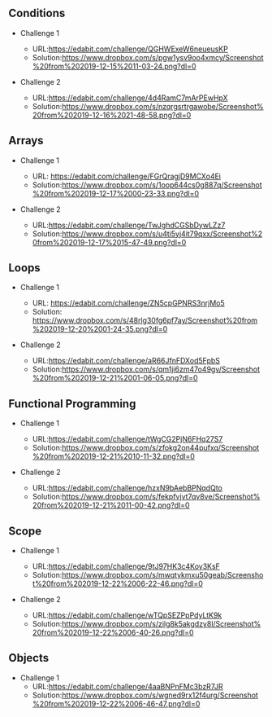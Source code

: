 ## Conditions

* Challenge 1
  * URL:https://edabit.com/challenge/QGHWExeW6neueusKP
  * Solution:https://www.dropbox.com/s/pgw1ysv9oo4xmcy/Screenshot%20from%202019-12-15%2011-03-24.png?dl=0

* Challenge 2
  * URL:https://edabit.com/challenge/4d4RamC7mArPEwHpX
  * Solution:https://www.dropbox.com/s/nzqrgsrtrgawobe/Screenshot%20from%202019-12-16%2021-48-58.png?dl=0

## Arrays

* Challenge 1
  * URL: https://edabit.com/challenge/FGrQragjD9MCXo4Ei
  * Solution:https://www.dropbox.com/s/1oop644cs0g887q/Screenshot%20from%202019-12-17%2000-23-33.png?dl=0

* Challenge 2
  * URL:https://edabit.com/challenge/TwJghdCGSbDywLZz7
  * Solution:https://www.dropbox.com/s/u4ti5yj4it79qxx/Screenshot%20from%202019-12-17%2015-47-49.png?dl=0

## Loops

* Challenge 1
  * URL: https://edabit.com/challenge/ZN5cpGPNRS3nrjMo5
  * Solution: https://www.dropbox.com/s/48rlg30fg6pf7ay/Screenshot%20from%202019-12-20%2001-24-35.png?dl=0

* Challenge 2
  * URL:https://edabit.com/challenge/aR66JfnFDXod5FpbS
  * Solution:https://www.dropbox.com/s/qm1ji6zm47o49gv/Screenshot%20from%202019-12-21%2001-06-05.png?dl=0

## Functional Programming

* Challenge 1
  * URL:https://edabit.com/challenge/tWgCG2PjN6FHq27S7
  * Solution:https://www.dropbox.com/s/zfokg2on44pufxq/Screenshot%20from%202019-12-21%2010-11-32.png?dl=0

* Challenge 2
  * URL:https://edabit.com/challenge/hzxN9bAebBPNqdQto
  * Solution:https://www.dropbox.com/s/fekpfvjvt7qv8ve/Screenshot%20from%202019-12-21%2011-00-42.png?dl=0

## Scope

* Challenge 1
  * URL:https://edabit.com/challenge/9tJ97HK3c4Koy3KsF
  * Solution:https://www.dropbox.com/s/mwqtykmxu50geab/Screenshot%20from%202019-12-22%2006-22-46.png?dl=0

* Challenge 2
  * URL:https://edabit.com/challenge/wTQpSEZPpPdyLtK9k
  * Solution:https://www.dropbox.com/s/zilg8k5akgdzy8l/Screenshot%20from%202019-12-22%2006-40-26.png?dl=0

## Objects

* Challenge 1
  * URL:https://edabit.com/challenge/4aaBNPnFMc3bzR7JR
  * Solution:https://www.dropbox.com/s/wgned9rx12f4urg/Screenshot%20from%202019-12-22%2006-46-47.png?dl=0







